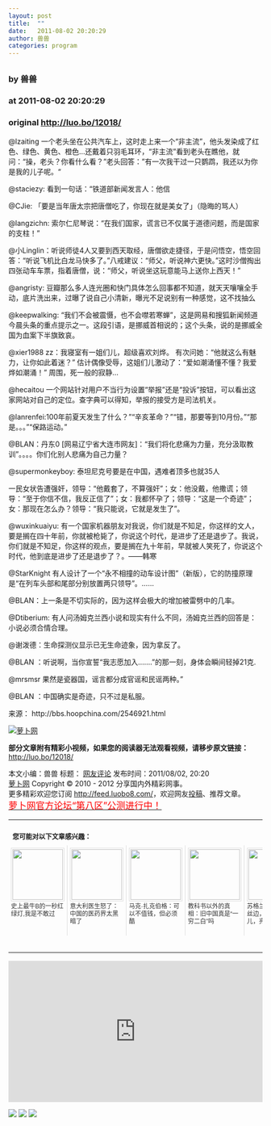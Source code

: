 ```yaml
---
layout: post
title:  ""
date:   2011-08-02 20:20:29
author: 兽兽
categories: program
---
```


## 
### by 兽兽
### at 2011-08-02 20:20:29
### original <http://luo.bo/12018/>

<p>@lzaiting 一个老头坐在公共汽车上，这时走上来一个“非主流”，他头发染成了红色、绿色、黄色、橙色...还戴着只羽毛耳环，“非主流”看到老头在瞧他，就问：“操，老头？你看什么看？”老头回答：”有一次我干过一只鹦鹉，我还以为你是我的儿子呢。“</p><p>@staciezy: 看到一句话：“铁道部新闻发言人：他信</p><p>@CJie: 「要是当年唐太宗把唐僧吃了，你现在就是美女了」（隐晦的骂人）</p><p>@langzichn: 索尔仁尼琴说：“在我们国家，谎言已不仅属于道德问题，而是国家的支柱！”<span></span></p><p>@小Linglin：听说师徒4人又要到西天取经，唐僧欲走捷径，于是问悟空，悟空回答：“听说飞机比白龙马快多了。”八戒建议：“师父，听说神六更快。”这时沙僧掏出四张动车车票，指着唐僧，说：“师父，听说坐这玩意能马上送你上西天！”</p><p>@angristy: 豆瓣那么多人连光圈和快门具体怎么回事都不知道，就天天嚷嚷全手动，底片洗出来，过曝了说自己小清新，曝光不足说别有一种感觉，这不找抽么</p><p>@keepwalking: “我们不会被震慑，也不会噤若寒蝉”，这是网易和搜狐新闻频道今晨头条的重点提示之一。这段引语，是挪威首相说的；这个头条，说的是挪威全国为血案下半旗致哀。</p><p>@xier1988 zz：我寝室有一姐们儿，超级喜欢刘烨。 有次问她：“他就这么有魅力，让你如此着迷？” 估计偶像受辱，这姐们儿激动了：“爱如潮涌懂不懂？我爱烨如潮涌！” 周围，死一般的寂静…</p><p>@hecaitou 一个网站针对用户不当行为设置“举报”还是“投诉”按钮，可以看出这家网站对自己的定位。查字典可以得知，举报的接受方是司法机关。</p><p>@lanrenfei:100年前夏天发生了什么？”“辛亥革命？”“错，那要等到10月份。”“那是。。。”“保路运动。”</p><p>@BLAN：丹东0 [网易辽宁省大连市网友]：“我们将化悲痛为力量，充分汲取教训”。。。。你们化别人悲痛为自己力量？</p><p>@supermonkeyboy: 泰坦尼克号要是在中国，遇难者顶多也就35人</p><p>一民女状告遭强奸，领导：“他戴套了，不算强奸”；女：他没戴，他撒谎；领导：“至于你信不信，我反正信了”；女：我都怀孕了；领导：“这是一个奇迹”；女：那现在怎么办？领导：“我只能说，它就是发生了”。</p><p>@wuxinkuaiyu: 有一个国家机器朋友对我说，你们就是不知足，你这样的文人，要是搁在四十年前，你就被枪毙了，你说这个时代，是进步了还是退步了。我说，你们就是不知足，你这样的观点，要是搁在九十年前，早就被人笑死了，你说这个时代，他到底是进步了还是退步了？。——韩寒</p><p>@StarKnight 有人设计了一个“永不相撞的动车设计图”（新版），它的防撞原理是“在列车头部和尾部分别放置两只领导”。……</p><p>@BLAN：上一条是不切实际的，因为这样会极大的增加被雷劈中的几率。</p><p>@Dtiberium: 有人问汤姆克兰西小说和现实有什么不同，汤姆克兰西的回答是：小说必须合情合理。</p><p>@谢泼德：生命探测仪显示已无生命迹象，因为拿反了。</p><p>@BLAN ：听说啊，当你宣誓“我志愿加入.......”的那一刻，身体会瞬间轻掉21克.</p><p>@mrsmsr 果然是瓷器国，谣言都分成官谣和民谣两种。”</p><p>@BLAN ：中国确实是奇迹，只不过是私服。</p><p>来源： http://bbs.hoopchina.com/2546921.html</p><p><a title="萝卜网" href="http://dulei.si/files/2011/08/01/99312730d13fadb07a98541087c52caa.jpg"><img src="http://dulei.si/files/2011/08/01/99312730d13fadb07a98541087c52caa.jpg" alt="萝卜网" title="萝卜网" border="0"></a></p><p><strong>部分文章附有精彩小视频，如果您的阅读器无法观看视频，请移步原文链接：</strong> <a href="http://luo.bo/12018/" title="">http://luo.bo/12018/</a></p> 本文小编：兽兽 标题： <a href="http://luo.bo/12018/" title=""></a> <a href="http://luo.bo/12018/#comments" title="to the comments">网友评论</a> 发布时间：2011/08/02, 20:20 <br> <a href="http://luo.bo/" title="萝卜网 - 人人都是艺术家">萝卜网</a> Copyright ©   2010 - 2012 分享国内外精彩网事。<br> 更多精彩欢迎您订阅 <a href="http://feed.luobo8.com/">http://feed.luobo8.com/</a>，欢迎网友<a href="http://luo.bo/delivery/">投稿</a>、推荐文章。<br> <a href="http://luo.bo/8888/"><font color="red" size="4">萝卜网官方论坛“第八区”公测进行中！</font></a><br><table cellspacing="0" cellpadding="3" border="0" style="clear:both"><tr><td colspan="5"><b><font size="-1" style="display:block!important;padding:20px 0 5px!important">您可能对以下文章感兴趣：</font></b></td></tr><tr><td width="106" valign="top" style="padding:5px!important;margin:0!important"> <a title="史上最牛B的一秒红绿灯,我是不敢过" style="text-decoration:none!important" href="http://app.wumii.com/ext/redirect.htm?url=http%3A%2F%2Fluo.bo%2F4738%2F&amp;from=http%3A%2F%2Fluo.bo%2F12018%2F"> <img style="margin:0!important;padding:2px!important;border:1px solid #dddddd!important;width:100px!important;height:100px!important" src="http://static.wumii.com/site_images/2011/02/02/2514248.jpg" width="100px" height="100px"><br> <font size="-1" color="#333333" style="display:block!important;line-height:15px!important;width:106px!important;font:12px/15px arial!important;height:60px!important;margin:3px 0 0 0!important;padding:0!important;overflow:hidden!important">史上最牛B的一秒红绿灯,我是不敢过</font> </a></td><td width="106" valign="top" style="padding:5px!important;margin:0!important;border-left:1px solid #dddddd!important"> <a title="意大利医生怒了：中国的医药界太黑暗了" style="text-decoration:none!important" href="http://app.wumii.com/ext/redirect.htm?url=http%3A%2F%2Fluo.bo%2F4113%2F&amp;from=http%3A%2F%2Fluo.bo%2F12018%2F"> <img style="margin:0!important;padding:2px!important;border:1px solid #dddddd!important;width:100px!important;height:100px!important" src="http://static.wumii.com/site_images/2011/01/08/1955161.jpg" width="100px" height="100px"><br> <font size="-1" color="#333333" style="display:block!important;line-height:15px!important;width:106px!important;font:12px/15px arial!important;height:60px!important;margin:3px 0 0 0!important;padding:0!important;overflow:hidden!important">意大利医生怒了：中国的医药界太黑暗了</font> </a></td><td width="106" valign="top" style="padding:5px!important;margin:0!important;border-left:1px solid #dddddd!important"> <a title="马克·扎克伯格：可以不值钱，但必须酷" style="text-decoration:none!important" href="http://app.wumii.com/ext/redirect.htm?url=http%3A%2F%2Fluo.bo%2F5157%2F&amp;from=http%3A%2F%2Fluo.bo%2F12018%2F"> <img style="margin:0!important;padding:2px!important;border:1px solid #dddddd!important;width:100px!important;height:100px!important" src="http://static.wumii.com/site_images/2011/02/25/2940473.jpg" width="100px" height="100px"><br> <font size="-1" color="#333333" style="display:block!important;line-height:15px!important;width:106px!important;font:12px/15px arial!important;height:60px!important;margin:3px 0 0 0!important;padding:0!important;overflow:hidden!important">马克·扎克伯格：可以不值钱，但必须酷</font> </a></td><td width="106" valign="top" style="padding:5px!important;margin:0!important;border-left:1px solid #dddddd!important"> <a title="教科书以外的真相：旧中国真是“一穷二白”吗" style="text-decoration:none!important" href="http://app.wumii.com/ext/redirect.htm?url=http%3A%2F%2Fluo.bo%2F7359%2F&amp;from=http%3A%2F%2Fluo.bo%2F12018%2F"> <img style="margin:0!important;padding:2px!important;border:1px solid #dddddd!important;width:100px!important;height:100px!important" src="http://static.wumii.com/site_images/2011/04/24/6354085.jpg" width="100px" height="100px"><br> <font size="-1" color="#333333" style="display:block!important;line-height:15px!important;width:106px!important;font:12px/15px arial!important;height:60px!important;margin:3px 0 0 0!important;padding:0!important;overflow:hidden!important">教科书以外的真相：旧中国真是“一穷二白”吗</font> </a></td><td width="106" valign="top" style="padding:5px!important;margin:0!important;border-left:1px solid #dddddd!important"> <a title="苏格兰超短裙，蕾丝边，美腿福利范儿，亮点在最后" style="text-decoration:none!important" href="http://app.wumii.com/ext/redirect.htm?url=http%3A%2F%2Fluo.bo%2F8685%2F&amp;from=http%3A%2F%2Fluo.bo%2F12018%2F"> <img style="margin:0!important;padding:2px!important;border:1px solid #dddddd!important;width:100px!important;height:100px!important" src="http://static.wumii.com/site_images/2011/06/16/9511504.jpg" width="100px" height="100px"><br> <font size="-1" color="#333333" style="display:block!important;line-height:15px!important;width:106px!important;font:12px/15px arial!important;height:60px!important;margin:3px 0 0 0!important;padding:0!important;overflow:hidden!important">苏格兰超短裙，蕾丝边，美腿福利范儿，亮点在最后</font> </a></td></tr><tr><td colspan="5" align="right"> <a style="text-decoration:none!important" href="http://www.wumii.com/widget/relatedItems.htm" title="无觅相关文章插件"> <font size="-1" color="#bbbbbb" style="display:block!important;font-family:arial!important;padding:5px 0!important;font-size:12px!important;color:#bbb!important">无觅</font> </a></td></tr></table><p><iframe src="http://feedads.g.doubleclick.net/~ah/f/7sv1ooo89v8jfelhdjk8plpa64/300/250?ca=1&amp;fh=280#http%3A%2F%2Fluo.bo%2F12018%2F" width="100%" height="280" frameborder="0" scrolling="no" marginwidth="0" marginheight="0"></iframe></p><div>
<a href="http://feeds.feedburner.com/~ff/tamd?a=Z2IC8mvGFpk:rXo1yBk4_FM:yIl2AUoC8zA"><img src="http://feeds.feedburner.com/~ff/tamd?d=yIl2AUoC8zA" border="0"></a> <a href="http://feeds.feedburner.com/~ff/tamd?a=Z2IC8mvGFpk:rXo1yBk4_FM:qj6IDK7rITs"><img src="http://feeds.feedburner.com/~ff/tamd?d=qj6IDK7rITs" border="0"></a> <a href="http://feeds.feedburner.com/~ff/tamd?a=Z2IC8mvGFpk:rXo1yBk4_FM:-BTjWOF_DHI"><img src="http://feeds.feedburner.com/~ff/tamd?i=Z2IC8mvGFpk:rXo1yBk4_FM:-BTjWOF_DHI" border="0"></a>
</div>